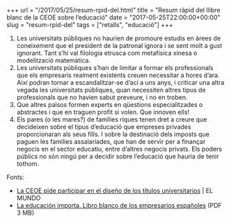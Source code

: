 +++
url = "/2017/05/25/resum-rpid-del.html"
title = "Resum ràpid del llibre blanc de la CEOE sobre l’educació"
date = "2017-05-25T22:00:00+00:00"
slug = "resum-rpid-del"
tags = ["retalls", "educació"]
+++

1. Les universitats públiques no haurien de promoure estudis en àrees de coneixement que el president de la patronal ignora i se sent molt a gust ignorant. Tant s’hi val filologia etrusca com metafísica xinesa o modelització matemàtica.
2. Les universitats públiques s’han de limitar a formar els professionals que els empresaris realment existents creuen necessitar a hores d’ara. Així podran tornar a escandalitzar-se d’ací a uns anys, i criticar una altra vegada les universitats públiques, quan necessiten altres tipus de professionals que no havien sabut preveure, i no en troben.
3. Que altres països formen experts en qüestions especialitzades o abstractes i que en traguen profit si volen. Que innoven ells!
4. Els pares (o les mares?) de famílies riques tenen dret a creure que decideixen sobre el tipus d’educació que empreses privades proporcionaran als seus fills. I sobre la destinació dels imposts que paguen les famílies assalariades, que han de servir per a finançar negocis en el sector educatiu, entre d’altres negocis privats. Els poders públics no són ningú per a decidir sobre l’educació que hauria de tenir tothom.

Fonts:

- [La CEOE pide participar en el diseño de los títulos universitarios](http://www.elmundo.es/sociedad/2017/05/25/5926ec70ca4741a20c8b457e.html) | EL MUNDO
- [La educación importa. Libro blanco de los empresarios españoles](https://web.archive.org/web/20170704070623/http://contenidos.ceoe.es/CEOE/var/pool/pdf/publications_docs-file-373-la-educacion-importa-libro-blanco-de-los-empresarios-espanoles.pdf) (PDF 3 MB)